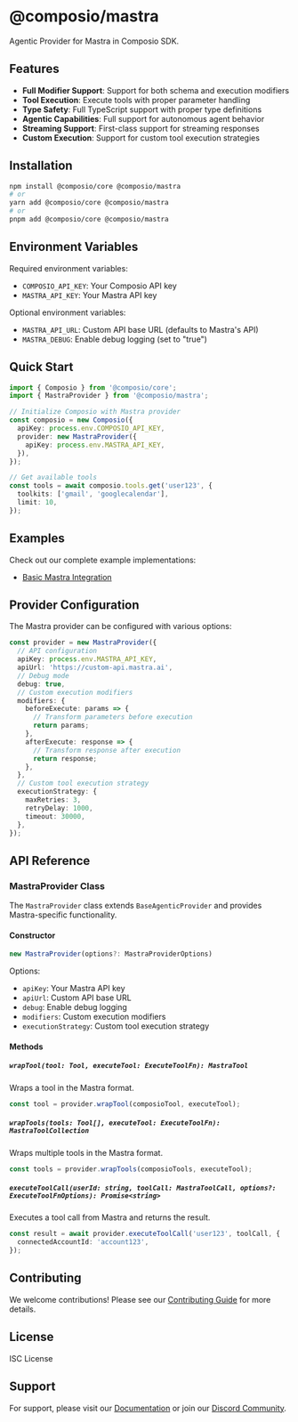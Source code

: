 # @composio/mastra

Agentic Provider for Mastra in Composio SDK.

## Features

- **Full Modifier Support**: Support for both schema and execution modifiers
- **Tool Execution**: Execute tools with proper parameter handling
- **Type Safety**: Full TypeScript support with proper type definitions
- **Agentic Capabilities**: Full support for autonomous agent behavior
- **Streaming Support**: First-class support for streaming responses
- **Custom Execution**: Support for custom tool execution strategies

## Installation

```bash
npm install @composio/core @composio/mastra
# or
yarn add @composio/core @composio/mastra
# or
pnpm add @composio/core @composio/mastra
```

## Environment Variables

Required environment variables:

- `COMPOSIO_API_KEY`: Your Composio API key
- `MASTRA_API_KEY`: Your Mastra API key

Optional environment variables:

- `MASTRA_API_URL`: Custom API base URL (defaults to Mastra's API)
- `MASTRA_DEBUG`: Enable debug logging (set to "true")

## Quick Start

```typescript
import { Composio } from '@composio/core';
import { MastraProvider } from '@composio/mastra';

// Initialize Composio with Mastra provider
const composio = new Composio({
  apiKey: process.env.COMPOSIO_API_KEY,
  provider: new MastraProvider({
    apiKey: process.env.MASTRA_API_KEY,
  }),
});

// Get available tools
const tools = await composio.tools.get('user123', {
  toolkits: ['gmail', 'googlecalendar'],
  limit: 10,
});
```

## Examples

Check out our complete example implementations:

- [Basic Mastra Integration](../../examples/mastra/src/index.ts)

## Provider Configuration

The Mastra provider can be configured with various options:

```typescript
const provider = new MastraProvider({
  // API configuration
  apiKey: process.env.MASTRA_API_KEY,
  apiUrl: 'https://custom-api.mastra.ai',
  // Debug mode
  debug: true,
  // Custom execution modifiers
  modifiers: {
    beforeExecute: params => {
      // Transform parameters before execution
      return params;
    },
    afterExecute: response => {
      // Transform response after execution
      return response;
    },
  },
  // Custom tool execution strategy
  executionStrategy: {
    maxRetries: 3,
    retryDelay: 1000,
    timeout: 30000,
  },
});
```

## API Reference

### MastraProvider Class

The `MastraProvider` class extends `BaseAgenticProvider` and provides Mastra-specific functionality.

#### Constructor

```typescript
new MastraProvider(options?: MastraProviderOptions)
```

Options:

- `apiKey`: Your Mastra API key
- `apiUrl`: Custom API base URL
- `debug`: Enable debug logging
- `modifiers`: Custom execution modifiers
- `executionStrategy`: Custom tool execution strategy

#### Methods

##### `wrapTool(tool: Tool, executeTool: ExecuteToolFn): MastraTool`

Wraps a tool in the Mastra format.

```typescript
const tool = provider.wrapTool(composioTool, executeTool);
```

##### `wrapTools(tools: Tool[], executeTool: ExecuteToolFn): MastraToolCollection`

Wraps multiple tools in the Mastra format.

```typescript
const tools = provider.wrapTools(composioTools, executeTool);
```

##### `executeToolCall(userId: string, toolCall: MastraToolCall, options?: ExecuteToolFnOptions): Promise<string>`

Executes a tool call from Mastra and returns the result.

```typescript
const result = await provider.executeToolCall('user123', toolCall, {
  connectedAccountId: 'account123',
});
```

## Contributing

We welcome contributions! Please see our [Contributing Guide](../../CONTRIBUTING.md) for more details.

## License

ISC License

## Support

For support, please visit our [Documentation](https://docs.composio.dev) or join our [Discord Community](https://discord.gg/composio).
